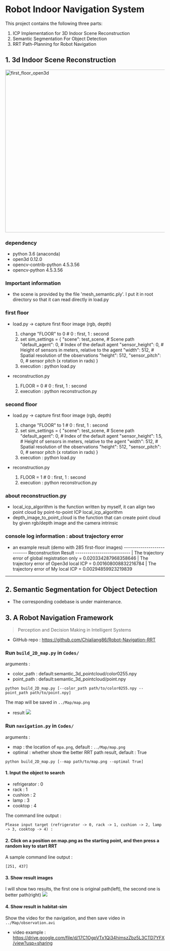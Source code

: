 # Robot Indoor Navigation System 
This project contains the following three parts:
1. ICP Implementation for 3D Indoor Scene Reconstruction
2. Semantic Segmentation For Object Detection
3. RRT Path-Planning for Robot Navigation 

## 1. 3d Indoor Scene Reconstruction

<img width="513" alt="first_floor_open3d" src="https://github.com/user-attachments/assets/b2eed1f3-38c5-4e4f-bd4f-c643112833e4">

### dependency
- python 3.6 (anaconda)
- open3d 0.12.0
- opencv-contrib-python 4.5.3.56
- opencv-python         4.5.3.56

### Important information 
- the scene is provided by the file 'mesh_semantic.ply'. I put it in root directory so that it can read directly in load.py

### first floor
- load.py -> capture first floor image (rgb, depth)
    1. change "FLOOR" to 0 # 0 : first, 1 : second
    2. set sim_settings = 
        {
            "scene": test_scene,  # Scene path
            "default_agent": 0,  # Index of the default agent
            "sensor_height": 0,  # Height of sensors in meters, relative to the agent
            "width": 512,  # Spatial resolution of the observations
            "height": 512,
            "sensor_pitch": 0,  # sensor pitch (x rotation in rads)
        }
    3. execution : python load.py

- reconstruction.py 
    1. FLOOR = 0 # 0 : first, 1 : second
    2. execution : python reconstruction.py

### second floor
- load.py -> capture first floor image (rgb, depth)
    1. change "FLOOR" to 1 # 0 : first, 1 : second
    2. set sim_settings = 
        {
            "scene": test_scene,  # Scene path
            "default_agent": 0,  # Index of the default agent
            "sensor_height": 1.5,  # Height of sensors in meters, relative to the agent
            "width": 512,  # Spatial resolution of the observations
            "height": 512,
            "sensor_pitch": 0,  # sensor pitch (x rotation in rads)
        }
    3. execution : python load.py

- reconstruction.py 
    1. FLOOR = 1 # 0 : first, 1 : second
    2. execution : python reconstruction.py

### about reconstruction.py 
- local_icp_algorithm is the function written by myself, it can align two point cloud by point-to-point ICP local_icp_algorithm
- depth_image_to_point_cloud is the function that can create point cloud by given rgb/depth image and the camera intrinsic

### console log information : about trajectory error
- an example result  (demo with 285 first-floor images)
--------------------------- Reconstruction Result ---------------------------
| The trajectory error of global registration only = 0.020334287968358646
| The trajectory error of Open3d local ICP = 0.001608008832216784
| The trajectory error of My local ICP = 0.00294859923219839
-----------------------------------------------------------------------------

## 2. Semantic Segmentation for Object Detection
- The corresponding codebase is under maintenance.

## 3. A Robot Navigation Framework

> Perception and Decision Making in Intelligent Systems 

- GitHub repo : https://github.com/Chialiang86/Robot-Navigation-RRT

### Run `build_2D_map.py` in `Codes/`
arguments :
- color_path :  default:semantic_3d_pointcloud/color0255.npy
- point_path : default:semantic_3d_pointcloud/point.npy
```shell 
python build_2D_map.py [--color_path path/to/color0255.npy --point_path path/to/point.npy]
```

The map will be saved in `../Map/map.png`

- result
![](https://i.imgur.com/sAD0xHA.png)

### Run `navigation.py` in `Codes/`
arguments : 
- map : the location of `mpa.png`, default : `../Map/map.png`
- optimal : whether show the better RRT path result, default : True

```shell 
python build_2D_map.py [--map path/to/map.png --optimal True]
```

#### 1. Input the object to search 
- refrigerator : 0
- rack : 1
- cushion : 2
- lamp : 3
- cooktop : 4

The command line output : 
```shell 
Please input target (refrigerator -> 0, rack -> 1, cushion -> 2, lamp -> 3, cooktop -> 4) :
```

#### 2. Click on a position on map.png as the starting point, and then press a random key to start RRT

A sample command line output : 
```shell 
[251, 437]
```

#### 3. Show result images

I will show two results, the first one is original path(left), the second one is better path(right)
![](https://i.imgur.com/84txJrF.png)

#### 4. Show result in habitat-sim

Show the video for the navigation, and then save video in `../Map/observation.avi`

- video example : https://drive.google.com/file/d/17C1OgpVTx1Qi34himszZbz5L3CTD7YFX/view?usp=sharing


